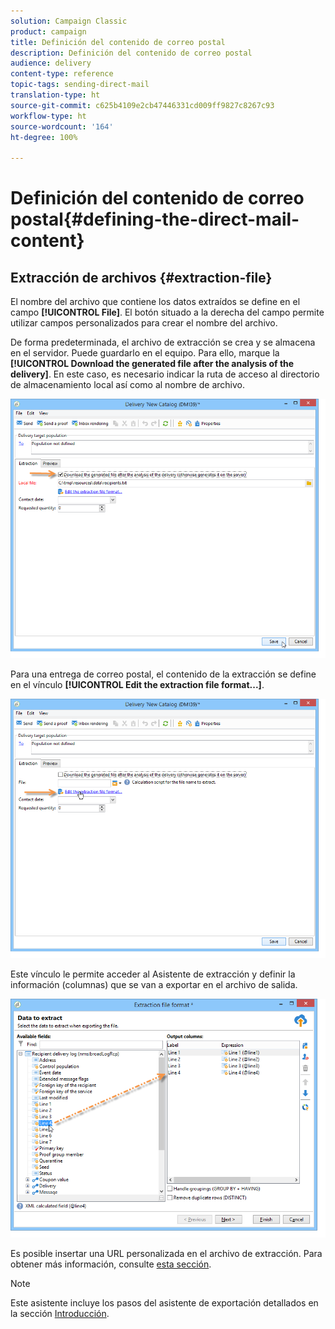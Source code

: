 ```yaml
---
solution: Campaign Classic
product: campaign
title: Definición del contenido de correo postal
description: Definición del contenido de correo postal
audience: delivery
content-type: reference
topic-tags: sending-direct-mail
translation-type: ht
source-git-commit: c625b4109e2cb47446331cd009ff9827c8267c93
workflow-type: ht
source-wordcount: '164'
ht-degree: 100%

---
```



# Definición del contenido de correo postal{#defining-the-direct-mail-content}

## Extracción de archivos {#extraction-file}

El nombre del archivo que contiene los datos extraídos se define en el campo **[!UICONTROL File]**. El botón situado a la derecha del campo permite utilizar campos personalizados para crear el nombre del archivo.

De forma predeterminada, el archivo de extracción se crea y se almacena en el servidor. Puede guardarlo en el equipo. Para ello, marque la **[!UICONTROL Download the generated file after the analysis of the delivery]**. En este caso, es necesario indicar la ruta de acceso al directorio de almacenamiento local así como al nombre de archivo.

![](assets/s_ncs_user_mail_delivery_local_file.png)

Para una entrega de correo postal, el contenido de la extracción se define en el vínculo **[!UICONTROL Edit the extraction file format...]**.

![](assets/s_ncs_user_mail_delivery_format_link.png)

Este vínculo le permite acceder al Asistente de extracción y definir la información (columnas) que se van a exportar en el archivo de salida.

![](assets/s_ncs_user_mail_delivery_format_wz.png)

Es posible insertar una URL personalizada en el archivo de extracción. Para obtener más información, consulte [esta sección](../../web/using/publishing-a-web-form.md).

>[!NOTE]
>
>Este asistente incluye los pasos del asistente de exportación detallados en la sección [Introducción](../../platform/using/exporting-data.md#export-wizard).
